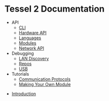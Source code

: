 # Tessel 2 Documentation

- API
  * [CLI](API/CLI.md)
  * [Hardware API](API/Hardware_API.md)
  * [Languages](API/Languages.md)
  * [Modules](API/Modules.md)
  * [Network API](API/Network_API.md)
- Debugging
  * [LAN Discovery](Debugging/LAN_Discovery.md)
  * [Repos](Debugging/Repos.md)
  * [USB](Debugging/USB.md)
- Tutorials
  * [Communication Protocols](Tutorials/Communication_Protocols.md)
  * [Making Your Own Module](Tutorials/Making_Your_Own_Module.md)
* [Introduction](Introduction.md)
